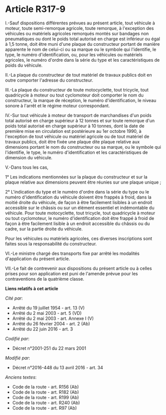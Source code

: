# Article R317-9

I.-Sauf dispositions différentes prévues au présent article, tout véhicule à moteur, toute semi-remorque agricole, toute
remorque, à l'exception des véhicules ou matériels agricoles remorqués montés sur bandages non pneumatiques ou dont le poids
total autorisé en charge est inférieur ou égal à 1,5 tonne, doit être muni d'une plaque du constructeur portant de manière
apparente le nom de celui-ci ou sa marque ou le symbole qui l'identifie, le type, le numéro d'identification, ou, pour les
véhicules ou matériels agricoles, le numéro d'ordre dans la série du type et les caractéristiques de poids du véhicule. 

II.-La plaque du constructeur                         de tout matériel de travaux publics doit en outre comporter l'adresse
du constructeur. 

III.-La plaque du constructeur de toute motocyclette, tout tricycle, tout quadricycle à moteur ou tout cyclomoteur doit
comporter le nom du constructeur, la marque de réception, le numéro d'identification, le niveau sonore à l'arrêt et le régime
moteur correspondant. 

IV.-Sur tout véhicule à moteur de transport de marchandises d'un poids total autorisé en charge supérieur à 12 tonnes et sur
toute remorque d'un poids total autorisé en charge supérieur à 10 tonnes, dont la date de première mise en circulation est
postérieure au 1er octobre 1990, à l'exception de tout véhicule ou matériel agricole ou de tout matériel de travaux publics,
doit être fixée une plaque dite plaque relative aux dimensions portant le nom du constructeur ou sa marque, ou le symbole qui
l'identifie, le type, le numéro d'identification et les caractéristiques de dimension du véhicule. 

V.-Dans tous les cas, 

1° Les indications mentionnées sur la plaque du constructeur et sur la plaque relative aux dimensions peuvent être réunies
sur une plaque unique ; 

2° L'indication du type et le numéro d'ordre dans la série du type ou le numéro d'identification du véhicule doivent être
frappés à froid, dans la moitié droite du véhicule, de façon à être facilement lisibles à un endroit accessible sur le
châssis ou sur un élément essentiel et indémontable du véhicule. Pour toute motocyclette, tout tricycle, tout quadricycle à
moteur ou tout cyclomoteur, le numéro d'identification doit être frappé à froid de façon à être facilement lisible à un
endroit accessible du châssis ou du cadre, sur la partie droite du véhicule. 

Pour les véhicules ou matériels agricoles, ces diverses inscriptions sont faites sous la responsabilité du constructeur. 

VI.-Le ministre chargé des transports fixe par arrêté les modalités d'application du présent article. 

VII.-Le fait de contrevenir aux dispositions du présent article ou à celles prises pour son application est puni de l'amende
prévue pour les contraventions de la quatrième classe.

**Liens relatifs à cet article**

_Cité par_:

  - Arrêté du 19 juillet 1954 - art. 13 (V)
  - Arrêté du 2 mai 2003 - art. 5 (VD)
  - Arrêté du 2 mai 2003 - art. Annexe I (V)
  - Arrêté du 26 février 2004 - art. 2 (Ab)
  - Arrêté du 22 juin 2016 - art. 3

_Codifié par_:

  - Décret n°2001-251 du 22 mars 2001

_Modifié par_:

  - Décret n°2016-448 du 13 avril 2016 - art. 34

_Anciens textes_:

  - Code de la route - art. R156 (Ab)
  - Code de la route - art. R182 (Ab)
  - Code de la route - art. R199 (Ab)
  - Code de la route - art. R240 (Ab)
  - Code de la route - art. R97 (Ab)
